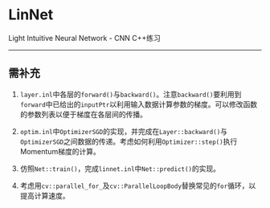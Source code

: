 # LinNet

Light Intuitive Neural Network - CNN C++练习

----

## 需补充

1. `layer.inl`中各层的`forward()`与`backward()`。注意`backward()`要利用到`forward`中已给出的`inputPtr`以利用输入数据计算参数的梯度。可以修改函数的参数列表以便于梯度在各层间的传播。

2. `optim.inl`中`OptimizerSGD`的实现，并完成在`Layer::backward()`与`OptimizerSGD`之间数据的传递。考虑如何利用`Optimizer::step()`执行Momentum梯度的计算。

3. 仿照`Net::train()`，完成`linnet.inl`中`Net::predict()`的实现。

4. 考虑用`cv::parallel_for_`及`cv::ParallelLoopBody`替换常见的`for`循环，以提高计算速度。
